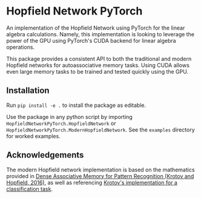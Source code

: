 # Hopfield Network PyTorch

An implementation of the Hopfield Network using PyTorch for the linear algebra calculations. Namely, this implementation is looking to leverage the power of the GPU using PyTorch's CUDA backend for linear algebra operations.

This package provides a consistent API to both the traditional and modern Hopfield networks for autoassociative memory tasks. Using CUDA allows even large memory tasks to be trained and tested quickly using the GPU. 

## Installation

Run `pip install -e .` to install the package as editable.

Use the package in any python script by importing `HopfieldNetworkPyTorch.HopfieldNetwork` or `HopfieldNetworkPyTorch.ModernHopfieldNetwork`. See the `examples` directory for worked examples.

## Acknowledgements

The modern Hopfield network implementation is based on the mathematics provided in [Dense Associative Memory for Pattern Recognition (Krotov and Hopfield, 2016)](https://arxiv.org/abs/1606.01164), as well as referencing [Krotov's implementation for a classification task](https://github.com/DimaKrotov/Dense_Associative_Memory/blob/master/Dense_Associative_Memory_training.ipynb).